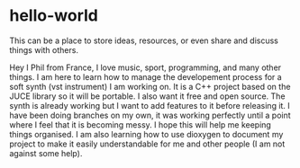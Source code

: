 # hello-world
This can be a place to store ideas, resources, or even share and discuss things with others.

Hey I Phil from France, I love music, sport, programming, and many other things. I am here to learn how to manage the developement process for a soft synth (vst instrument) I am working on. It is a C++ project based on the JUCE library so it will be portable. I also want it free and open source.
The synth is already working but I want to add features to it before releasing it. I have been doing branches on my own, it was working perfectly until a point where I feel that it is becoming messy. I hope this will help me keeping things organised. I am also learning how to use dioxygen to document my project to make it easily understandable for me and other people (I am not against some help).
